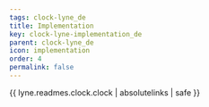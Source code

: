 ```yaml
---
tags: clock-lyne_de
title: Implementation
key: clock-lyne-implementation_de
parent: clock-lyne_de
icon: implementation
order: 4
permalink: false  
---
```

{{ lyne.readmes.clock.clock | absolutelinks | safe }}


